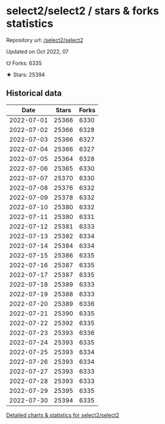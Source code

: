 # select2/select2 / stars & forks statistics

Repository url: [/select2/select2](https://github.com/select2/select2)

Updated on Oct 2022, 07

☋ Forks: 6335

★ Stars: 25394

## Historical data
| Date | Stars | Forks |
|------|-------|-------|
| 2022-07-01 | 25366 | 6330 | 
| 2022-07-02 | 25366 | 6328 | 
| 2022-07-03 | 25366 | 6327 | 
| 2022-07-04 | 25366 | 6327 | 
| 2022-07-05 | 25364 | 6328 | 
| 2022-07-06 | 25365 | 6330 | 
| 2022-07-07 | 25370 | 6330 | 
| 2022-07-08 | 25376 | 6332 | 
| 2022-07-09 | 25378 | 6332 | 
| 2022-07-10 | 25380 | 6332 | 
| 2022-07-11 | 25380 | 6331 | 
| 2022-07-12 | 25381 | 6333 | 
| 2022-07-13 | 25382 | 6334 | 
| 2022-07-14 | 25384 | 6334 | 
| 2022-07-15 | 25386 | 6335 | 
| 2022-07-16 | 25387 | 6335 | 
| 2022-07-17 | 25387 | 6335 | 
| 2022-07-18 | 25389 | 6333 | 
| 2022-07-19 | 25388 | 6333 | 
| 2022-07-20 | 25389 | 6336 | 
| 2022-07-21 | 25390 | 6335 | 
| 2022-07-22 | 25392 | 6335 | 
| 2022-07-23 | 25393 | 6336 | 
| 2022-07-24 | 25393 | 6335 | 
| 2022-07-25 | 25393 | 6334 | 
| 2022-07-26 | 25393 | 6334 | 
| 2022-07-27 | 25393 | 6333 | 
| 2022-07-28 | 25393 | 6333 | 
| 2022-07-29 | 25395 | 6335 | 
| 2022-07-30 | 25394 | 6335 | 


[Detailed charts & statistics for select2/select2](https://reviewgithub.com/rep/select2/select2)
